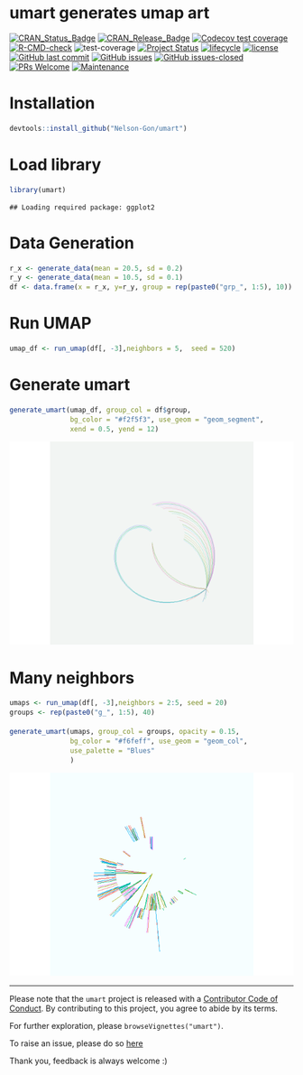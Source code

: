umart generates umap art
================

<!-- badges: start -->

[![CRAN_Status_Badge](https://r-pkg.org/badges/version/umart)](https://cran.r-project.org/package=umart)
[![CRAN_Release_Badge](https://www.r-pkg.org/badges/version-ago/umart)](https://CRAN.R-project.org/package=umart)
[![Codecov test
coverage](https://codecov.io/gh/Nelson-Gon/umart/branch/main/graph/badge.svg)](https://codecov.io/gh/Nelson-Gon/umart?branch=main)
[![R-CMD-check](https://github.com/Nelson-Gon/umart/actions/workflows/devel-check.yaml/badge.svg)](https://github.com/Nelson-Gon/umart/actions/workflows/devel-check.yaml)
![test-coverage](https://github.com/Nelson-Gon/umart/workflows/test-coverage/badge.svg)
[![Project
Status](https://www.repostatus.org/badges/latest/active.svg)](https://www.repostatus.org/)
[![lifecycle](https://img.shields.io/badge/lifecycle-maturing-blue.svg)](https://lifecycle.r-lib.org/articles/stages.html)
[![license](https://img.shields.io/badge/license-GPL--3-blue.svg)](https://www.gnu.org/licenses/gpl-3.0.en.html)
[![GitHub last
commit](https://img.shields.io/github/last-commit/Nelson-Gon/umart.svg)](https://github.com/Nelson-Gon/umart/commits/main)
[![GitHub
issues](https://img.shields.io/github/issues/Nelson-Gon/umart.svg)](https://GitHub.com/Nelson-Gon/umart/issues/)
[![GitHub
issues-closed](https://img.shields.io/github/issues-closed/Nelson-Gon/umart.svg)](https://GitHub.com/Nelson-Gon/umart/issues?q=is%3Aissue+is%3Aclosed)
[![PRs
Welcome](https://img.shields.io/badge/PRs-welcome-brightgreen.svg?style=flat-square)](https://makeapullrequest.com)
[![Maintenance](https://img.shields.io/badge/Maintained%3F-yes-green.svg)](https://GitHub.com/Nelson-Gon/umart/graphs/commit-activity)
<!-- badges: end -->

# Installation

``` r
devtools::install_github("Nelson-Gon/umart")
```

# Load library

``` r
library(umart)
```

    ## Loading required package: ggplot2

# Data Generation

``` r
r_x <- generate_data(mean = 20.5, sd = 0.2)
r_y <- generate_data(mean = 10.5, sd = 0.1)
df <- data.frame(x = r_x, y=r_y, group = rep(paste0("grp_", 1:5), 10))
```

# Run UMAP

``` r
umap_df <- run_umap(df[, -3],neighbors = 5,  seed = 520)
```

# Generate umart

``` r
generate_umart(umap_df, group_col = df$group,
               bg_color = "#f2f5f3", use_geom = "geom_segment",
               xend = 0.5, yend = 12)
```

![](README_files/figure-gfm/generate_art-1.png)<!-- -->

# Many neighbors

``` r
umaps <- run_umap(df[, -3],neighbors = 2:5, seed = 20)
groups <- rep(paste0("g_", 1:5), 40)

generate_umart(umaps, group_col = groups, opacity = 0.15,
               bg_color = "#f6feff", use_geom = "geom_col",
               use_palette = "Blues"
               ) 
```

![](README_files/figure-gfm/unnamed-chunk-1-1.png)<!-- -->

------------------------------------------------------------------------

Please note that the `umart` project is released with a [Contributor
Code of
Conduct](https://github.com/Nelson-Gon/umart/blob/main/.github/CODE_OF_CONDUCT.md).
By contributing to this project, you agree to abide by its terms.

For further exploration, please `browseVignettes("umart")`.

To raise an issue, please do so
[here](https://github.com/Nelson-Gon/umart/issues)

Thank you, feedback is always welcome :)

